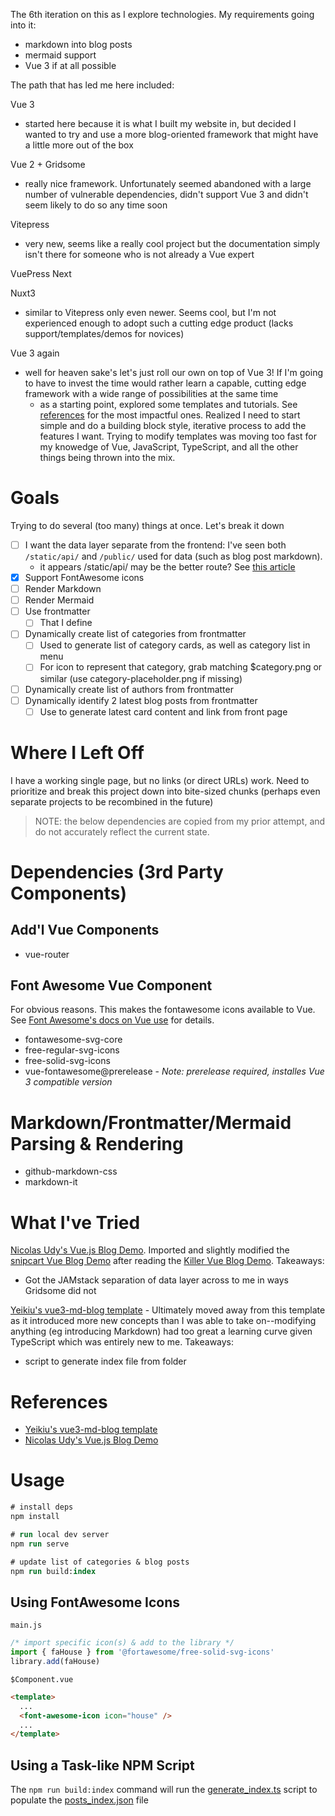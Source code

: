 The 6th iteration on this as I explore technologies.  My requirements going into it:
* markdown into blog posts
* mermaid support
* Vue 3 if at all possible

The path that has led me here included:

Vue 3
* started here because it is what I built my website in, but decided I wanted to try and use a more blog-oriented framework that might have a little more out of the box

Vue 2 + Gridsome
* really nice framework. Unfortunately seemed abandoned with a large number of vulnerable dependencies, didn't support Vue 3 and didn't seem likely to do so any time soon

Vitepress
* very new, seems like a really cool project but the documentation simply isn't there for someone who is not already a Vue expert

VuePress Next

Nuxt3
* similar to Vitepress only even newer.  Seems cool, but I'm not experienced enough to adopt such a cutting edge product (lacks support/templates/demos for novices)

Vue 3 again
* well for heaven sake's let's just roll our own on top of Vue 3!  If I'm going to have to invest the time would rather learn a capable, cutting edge framework with a wide range of possibilities at the same time
  * as a starting point, explored some templates and tutorials.  See [references](#references) for the most impactful ones.  Realized I need to start simple and do a building block style, iterative process to add the features I want.  Trying to modify templates was moving too fast for my knowedge of Vue, JavaScript, TypeScript, and all the other things being thrown into the mix.


# Goals

Trying to do several (too many) things at once.  Let's break it down

* [ ] I want the data layer separate from the frontend: I've seen both `/static/api/` and `/public/` used for data (such as blog post markdown).
  * it appears /static/api/ may be the better route?  See [this article](https://cli.vuejs.org/guide/html-and-static-assets.html#when-to-use-the-public-folder)
* [x] Support FontAwesome icons
* [ ] Render Markdown
* [ ] Render Mermaid
* [ ] Use frontmatter
  * [ ] That I define
* [ ] Dynamically create list of categories from frontmatter
  * [ ] Used to generate list of category cards, as well as category list in menu
  * [ ] For icon to represent that category, grab matching $category.png or similar (use category-placeholder.png if missing)
* [ ] Dynamically create list of authors from frontmatter
* [ ] Dynamically identify 2 latest blog posts from frontmatter
  * [ ] Use to generate latest card content and link from front page

# Where I Left Off
I have a working single page, but no links (or direct URLs) work. Need to prioritize and break this project down into bite-sized chunks (perhaps even separate projects to be recombined in the future)

> NOTE: the below dependencies are copied from my prior attempt, and do not accurately reflect the current state.


# Dependencies (3rd Party Components)

## Add'l Vue Components
* vue-router

## Font Awesome Vue Component
For obvious reasons.  This makes the fontawesome icons available to Vue.  See [Font Awesome's docs on Vue use](https://fontawesome.com/docs/web/use-with/vue) for details.
* fontawesome-svg-core
* free-regular-svg-icons
* free-solid-svg-icons
* vue-fontawesome@prerelease - _Note: prerelease required, installes Vue 3 compatible version_


# Markdown/Frontmatter/Mermaid Parsing & Rendering
* github-markdown-css
* markdown-it
<!--
* [vue3-markdown-it](https://github.com/JanGuillermo/vue3-markdown-it)
* [gray-matter](https://github.com/jonschlinkert/gray-matter)

## UX Components
* [scrollto-with-animation](https://github.com/davesnx/
scrollto-with-animation) - 3.2k
old deps, may with to use still -->

# What I've Tried
[Nicolas Udy's Vue.js Blog Demo](https://snipcart.com/blog/vuejs-blog-demo).  Imported and slightly modified the [snipcart Vue Blog Demo](https://github.com/snipcart/vue-blog-demo/blob/master/src/router/index.js) after reading the [Killer Vue Blog Demo](https://snipcart.com/blog/vuejs-blog-demo). Takeaways:
* Got the JAMstack separation of data layer across to me in ways Gridsome did not

[Yeikiu's vue3-md-blog template](https://yeikiu.github.io/vue3-md-blog/#/) -  Ultimately moved away from this template as it introduced more new concepts than I was able to take on--modifying anything (eg introducing Markdown) had too great a learning curve given TypeScript which was entirely new to me.  Takeaways:
* script to generate index file from folder

# References

* [Yeikiu's vue3-md-blog template](https://yeikiu.github.io/vue3-md-blog/#/)
* [Nicolas Udy's Vue.js Blog Demo](https://snipcart.com/blog/vuejs-blog-demo)


# Usage

```ps
# install deps
npm install

# run local dev server
npm run serve

# update list of categories & blog posts
npm run build:index

```

## Using FontAwesome Icons
`main.js`
```js
/* import specific icon(s) & add to the library */
import { faHouse } from '@fortawesome/free-solid-svg-icons'
library.add(faHouse)
```
`$Component.vue`
```html
<template>
  ...
  <font-awesome-icon icon="house" />
  ...
</template>
```

## Using a Task-like NPM Script
The `npm run build:index` command will run the [generate_index.ts](./scripts/generate_index.ts) script to populate the [posts_index.json](./public/blog_store/posts_index.json) file
